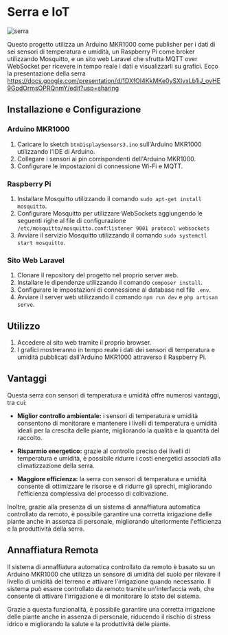 # Serra e IoT

![serra](https://github.com/Giorgio0004/Serra/assets/93153474/ec2b1572-41ec-4c99-a419-7eeffece1b20)

Questo progetto utilizza un Arduino MKR1000 come publisher per i dati di sei sensori di temperatura e umidità, un Raspberry Pi come broker utilizzando Mosquitto, e un sito web Laravel che sfrutta MQTT over WebSocket per ricevere in tempo reale i dati e visualizzarli su grafici.
Ecco la presentazione della serra https://docs.google.com/presentation/d/1DXfOI4KkMKe0ySXlvxLb1iJ_ovHE9GpdOrmsOPRQnmY/edit?usp=sharing

## Installazione e Configurazione

### Arduino MKR1000

1. Caricare lo sketch `btnDisplaySensors3.ino` sull'Arduino MKR1000 utilizzando l'IDE di Arduino.
2. Collegare i sensori ai pin corrispondenti dell'Arduino MKR1000.
3. Configurare le impostazioni di connessione Wi-Fi e MQTT.

### Raspberry Pi

1. Installare Mosquitto utilizzando il comando `sudo apt-get install mosquitto`.
2. Configurare Mosquitto per utilizzare WebSockets aggiungendo le seguenti righe al file di configurazione `/etc/mosquitto/mosquitto.conf`:`listener 9001 protocol websockets`
3. Avviare il servizio Mosquitto utilizzando il comando `sudo systemctl start mosquitto`.

### Sito Web Laravel

1. Clonare il repository del progetto nel proprio server web.
2. Installare le dipendenze utilizzando il comando `composer install`.
3. Configurare le impostazioni di connessione al database nel file `.env`.
4. Avviare il server web utilizzando il comando  `npm run dev` e `php artisan serve`.

## Utilizzo

1. Accedere al sito web tramite il proprio browser.
2. I grafici mostreranno in tempo reale i dati dei sensori di temperatura e umidità pubblicati dall'Arduino MKR1000 attraverso il Raspberry Pi.

## Vantaggi

Questa serra con sensori di temperatura e umidità offre numerosi vantaggi, tra cui:

- **Miglior controllo ambientale:** i sensori di temperatura e umidità consentono di monitorare e mantenere i livelli di temperatura e umidità ideali per la crescita delle piante, migliorando la qualità e la quantità del raccolto.

- **Risparmio energetico:** grazie al controllo preciso dei livelli di temperatura e umidità, è possibile ridurre i costi energetici associati alla climatizzazione della serra.

- **Maggiore efficienza:** la serra con sensori di temperatura e umidità consente di ottimizzare le risorse e di ridurre gli sprechi, migliorando l'efficienza complessiva del processo di coltivazione.

Inoltre, grazie alla presenza di un sistema di annaffiatura automatica controllato da remoto, è possibile garantire una corretta irrigazione delle piante anche in assenza di personale, migliorando ulteriormente l'efficienza e la produttività della serra. 

## Annaffiatura Remota

Il sistema di annaffiatura automatica controllato da remoto è basato su un Arduino MKR1000 che utilizza un sensore di umidità del suolo per rilevare il livello di umidità del terreno e attivare l'irrigazione quando necessario. Il sistema può essere controllato da remoto tramite un'interfaccia web, che consente di attivare l'irrigazione e di monitorare lo stato del sistema.

Grazie a questa funzionalità, è possibile garantire una corretta irrigazione delle piante anche in assenza di personale, riducendo il rischio di stress idrico e migliorando la salute e la produttività delle piante.

